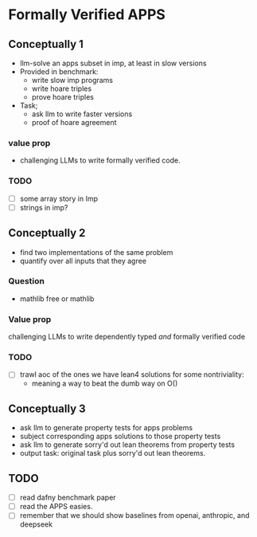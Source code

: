 # Formally Verified APPS

## Conceptually 1
- llm-solve an apps subset in imp, at least in slow versions
- Provided in benchmark:
  - write slow imp programs
  - write hoare triples
  - prove hoare triples
- Task;
  - ask llm to write faster versions
  - proof of hoare agreement

### value prop
- challenging LLMs to write formally verified code.

### TODO
- [ ] some array story in Imp
- [ ] strings in imp?

## Conceptually 2
- find two implementations of the same problem
- quantify over all inputs that they agree

### Question
- mathlib free or mathlib

### Value prop
challenging LLMs to write dependently typed _and_ formally verified code

### TODO
- [ ] trawl aoc of the ones we have lean4 solutions for some nontriviality:
  - meaning a way to beat the dumb way on O()

## Conceptually 3
- ask llm to generate property tests for apps problems
- subject corresponding apps solutions to those property tests
- ask llm to generate sorry'd out lean theorems from property tests
- output task: original task plus sorry'd out lean theorems.

## TODO
- [ ] read dafny benchmark paper
- [ ] read the APPS easies.
- [ ] remember that we should show baselines from openai, anthropic, and deepseek
